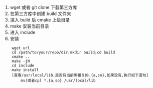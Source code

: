 1. wget 或者 git clone 下载第三方库
2. 在第三方库中创建 build 文件夹
3. 进入 build 后 cmake 上级目录
4. make 安装当前目录
5. 进入 include 
6. 安装
```shell
    wget url
    cd /path/to/your/repo/dir;mkdir build;cd build
    cmake ..
    make -jN
    cd include
    make install 
    [查看/usr/local/lib,是否有当前库相关的.{a,so},如果没有,执行如下语句]
        mv(或者cp) *.{a,so} /usr/local/lib
```
